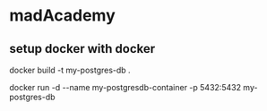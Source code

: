# madAcademy

## setup docker with docker

docker build -t my-postgres-db .

docker run -d --name my-postgresdb-container -p 5432:5432 my-postgres-db
